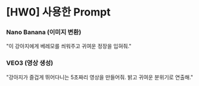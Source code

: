 # [HW0] 사용한 Prompt
### Nano Banana (이미지 변환)
"이 강아지에게 베레모를 씌워주고 귀여운 정장을 입혀줘."
### VEO3 (영상 생성)
"강아지가 즐겁게 뛰어다니는 5초짜리 영상을 만들어줘. 밝고 귀여운 분위기로 연출해."
